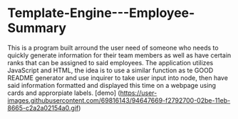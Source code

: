 # Template-Engine---Employee-Summary
This is a program built arround the user need of someone who needs to quickly generate information for their team members as well as have certain ranks that can be assigned to said employees. The application utilizes JavaScript and HTML, the idea is to use a similar function as te GOOD README generator and use inquirer to take user input into node, then have said information formatted and displayed this time on a webpage using cards and approrpiate labels. 
[demo] (https://user-images.githubusercontent.com/69816143/94647669-f2792700-02be-11eb-8665-c2a2a02154a0.gif)
